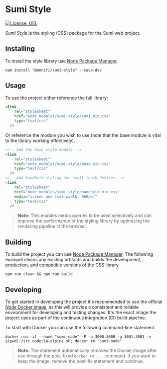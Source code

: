 # Sumi Style

[![License: OEL](https://img.shields.io/badge/License-OEL-green.svg?style=flat)](https://git.omnifi.foundation/oel)

_Sumi Style_ is the styling (CSS) package for the Sumi web project. 

## Installing

To install the style library use [Node Package Manager](https://npmjs.org).

```
npm install "@omnifi/sumi-style" --save-dev
```

## Usage

To use the project either reference the full library:

```html
<link
    rel="stylesheet"
    href="node_modules/sumi-style/sumi.min.css"
    type="text/css"
  />
```

Or reference the module you wish to use (note that the base module is vital to the library working effectively). 

```html
<!-- Add the base style module -->
<link
    rel="stylesheet"
    href="node_modules/sumi-style/base.min.css"
    type="text/css"
  />
<!-- Add handheld styling for small touch devices -->
<link
    rel="stylesheet"
    href="node_modules/sumi-style/handheld.min.css"
    media="screen and (max-width: 960px)" 
    type="text/css"
  />
```

> **Note:** This enables media queries to be used selectively and can improve the performance of the styling library by optimizing the rendering pipeline in the browser.

## Building

To build the project you can use [Node Package Manager](https://npmjs.org). The following exampel cleans any existing artifacts and builds the development, production, and compatible versions of the CSS library. 

```
npm run clean && npm run build
```

## Developing

To get started in developing the project it's recommended to use the official [_Node_ Docker image](https://hub.docker.com/_/node/), as this will provide a consistent and reliable environment for developing and testing changes. It's the exact image the project uses as part of the continuous integration (CI) build pipeline.

To start with Docker you can use the following command-line statement.

```
docker run -it --name "sumi-node" -P -p 3000:3000 -p 3001:3001 -v $(pwd):/src node:14-alpine sh; docker rm "sumi-node"
```

> **Note:** The statement automatically removes the Docker image after use through the post-fixed `docker rm ...` command. If you want to keep the image, remove the post-fix statement and continue.

